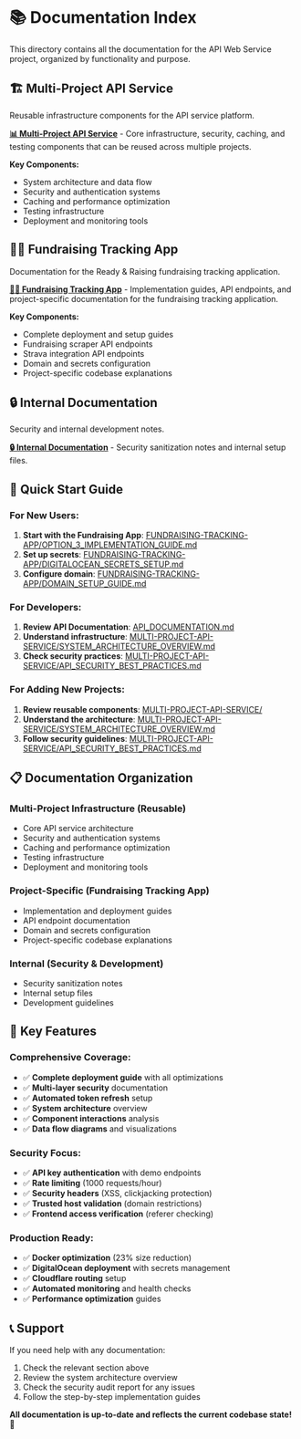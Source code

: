# 📚 Documentation Index

This directory contains all the documentation for the API Web Service project, organized by functionality and purpose.

## 🏗️ **Multi-Project API Service**
Reusable infrastructure components for the API service platform.

**[📊 Multi-Project API Service](MULTI-PROJECT-API-SERVICE/)** - Core infrastructure, security, caching, and testing components that can be reused across multiple projects.

**Key Components:**
- System architecture and data flow
- Security and authentication systems
- Caching and performance optimization
- Testing infrastructure
- Deployment and monitoring tools

## 🏃‍♂️ **Fundraising Tracking App**
Documentation for the Ready & Raising fundraising tracking application.

**[🏃‍♂️ Fundraising Tracking App](FUNDRAISING-TRACKING-APP/)** - Implementation guides, API endpoints, and project-specific documentation for the fundraising tracking application.

**Key Components:**
- Complete deployment and setup guides
- Fundraising scraper API endpoints
- Strava integration API endpoints
- Domain and secrets configuration
- Project-specific codebase explanations

## 🔒 **Internal Documentation**
Security and internal development notes.

**[🔒 Internal Documentation](internal/)** - Security sanitization notes and internal setup files.

## 🎯 **Quick Start Guide**

### **For New Users:**
1. **Start with the Fundraising App**: [FUNDRAISING-TRACKING-APP/OPTION_3_IMPLEMENTATION_GUIDE.md](FUNDRAISING-TRACKING-APP/OPTION_3_IMPLEMENTATION_GUIDE.md)
2. **Set up secrets**: [FUNDRAISING-TRACKING-APP/DIGITALOCEAN_SECRETS_SETUP.md](FUNDRAISING-TRACKING-APP/DIGITALOCEAN_SECRETS_SETUP.md)
3. **Configure domain**: [FUNDRAISING-TRACKING-APP/DOMAIN_SETUP_GUIDE.md](FUNDRAISING-TRACKING-APP/DOMAIN_SETUP_GUIDE.md)

### **For Developers:**
1. **Review API Documentation**: [API_DOCUMENTATION.md](../API_DOCUMENTATION.md)
2. **Understand infrastructure**: [MULTI-PROJECT-API-SERVICE/SYSTEM_ARCHITECTURE_OVERVIEW.md](MULTI-PROJECT-API-SERVICE/SYSTEM_ARCHITECTURE_OVERVIEW.md)
3. **Check security practices**: [MULTI-PROJECT-API-SERVICE/API_SECURITY_BEST_PRACTICES.md](MULTI-PROJECT-API-SERVICE/API_SECURITY_BEST_PRACTICES.md)

### **For Adding New Projects:**
1. **Review reusable components**: [MULTI-PROJECT-API-SERVICE/](MULTI-PROJECT-API-SERVICE/)
2. **Understand the architecture**: [MULTI-PROJECT-API-SERVICE/SYSTEM_ARCHITECTURE_OVERVIEW.md](MULTI-PROJECT-API-SERVICE/SYSTEM_ARCHITECTURE_OVERVIEW.md)
3. **Follow security guidelines**: [MULTI-PROJECT-API-SERVICE/API_SECURITY_BEST_PRACTICES.md](MULTI-PROJECT-API-SERVICE/API_SECURITY_BEST_PRACTICES.md)

## 📋 **Documentation Organization**

### **Multi-Project Infrastructure** (Reusable)
- Core API service architecture
- Security and authentication systems
- Caching and performance optimization
- Testing infrastructure
- Deployment and monitoring tools

### **Project-Specific** (Fundraising Tracking App)
- Implementation and deployment guides
- API endpoint documentation
- Domain and secrets configuration
- Project-specific codebase explanations

### **Internal** (Security & Development)
- Security sanitization notes
- Internal setup files
- Development guidelines

## 🎯 **Key Features**

### **Comprehensive Coverage:**
- ✅ **Complete deployment guide** with all optimizations
- ✅ **Multi-layer security** documentation
- ✅ **Automated token refresh** setup
- ✅ **System architecture** overview
- ✅ **Component interactions** analysis
- ✅ **Data flow diagrams** and visualizations

### **Security Focus:**
- ✅ **API key authentication** with demo endpoints
- ✅ **Rate limiting** (1000 requests/hour)
- ✅ **Security headers** (XSS, clickjacking protection)
- ✅ **Trusted host validation** (domain restrictions)
- ✅ **Frontend access verification** (referer checking)

### **Production Ready:**
- ✅ **Docker optimization** (23% size reduction)
- ✅ **DigitalOcean deployment** with secrets management
- ✅ **Cloudflare routing** setup
- ✅ **Automated monitoring** and health checks
- ✅ **Performance optimization** guides

## 📞 **Support**

If you need help with any documentation:
1. Check the relevant section above
2. Review the system architecture overview
3. Check the security audit report for any issues
4. Follow the step-by-step implementation guides

**All documentation is up-to-date and reflects the current codebase state!** 🚀